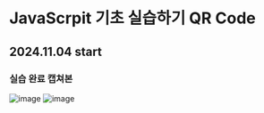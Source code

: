 # JavaScrpit 기초 실습하기 QR Code
## 2024.11.04 start

### 실습 완료 캡쳐본
![image](https://github.com/user-attachments/assets/7daf6631-72a2-4674-9f6e-b56c56ef4042)
![image](https://github.com/user-attachments/assets/23e72c83-da66-4665-9997-703bdaca035e)
